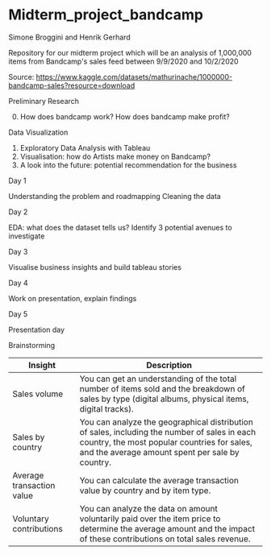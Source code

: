 # Midterm_project_bandcamp

Simone Broggini and Henrik Gerhard

Repository for our midterm project which will be an analysis of 1,000,000 items from Bandcamp's sales feed between 9/9/2020 and 10/2/2020

Source: https://www.kaggle.com/datasets/mathurinache/1000000-bandcamp-sales?resource=download

Preliminary Research

0. How does bandcamp work? How does bandcamp make profit?

Data Visualization 

1. Exploratory Data Analysis with Tableau
2. Visualisation: how do Artists make money on Bandcamp?
3. A look into the future: potential recommendation for the business

Day 1

Understanding the problem and roadmapping
Cleaning the data

Day 2

EDA: what does the dataset tells us?
Identify 3 potential avenues to investigate

Day 3

Visualise business insights and build tableau stories

Day 4

Work on presentation, explain findings

Day 5 

Presentation day

Brainstorming

| Insight | Description |
| --- | --- |
| Sales volume | You can get an understanding of the total number of items sold and the breakdown of sales by type (digital albums, physical items, digital tracks). |
| Sales by country | You can analyze the geographical distribution of sales, including the number of sales in each country, the most popular countries for sales, and the average amount spent per sale by country. |
| Average transaction value | You can calculate the average transaction value by country and by item type. |
| Voluntary contributions | You can analyze the data on amount voluntarily paid over the item price to determine the average amount and the impact of these contributions on total sales revenue. |




